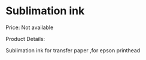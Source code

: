 # Sublimation ink

Price: Not available

Product Details:

Sublimation ink for transfer paper ,for epson printhead